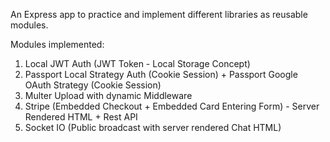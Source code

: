 An Express app to practice and implement different libraries as reusable modules.

Modules implemented:

1. Local JWT Auth (JWT Token - Local Storage Concept)
2. Passport Local Strategy Auth (Cookie Session) + Passport Google OAuth Strategy (Cookie Session)
3. Multer Upload with dynamic Middleware
4. Stripe (Embedded Checkout + Embedded Card Entering Form) - Server Rendered HTML + Rest API
5. Socket IO (Public broadcast with server rendered Chat HTML)
